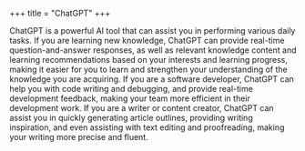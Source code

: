 +++
title = "ChatGPT"
+++

ChatGPT is a powerful AI tool that can assist you in performing various daily tasks. If you are learning new knowledge, ChatGPT can provide real-time question-and-answer responses, as well as relevant knowledge content and learning recommendations based on your interests and learning progress, making it easier for you to learn and strengthen your understanding of the knowledge you are acquiring. If you are a software developer, ChatGPT can help you with code writing and debugging, and provide real-time development feedback, making your team more efficient in their development work. If you are a writer or content creator, ChatGPT can assist you in quickly generating article outlines, providing writing inspiration, and even assisting with text editing and proofreading, making your writing more precise and fluent.